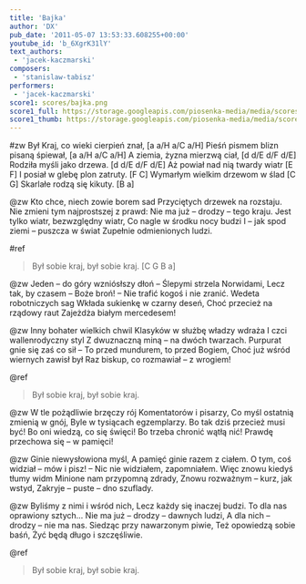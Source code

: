 ```yaml
---
title: 'Bajka'
author: 'DX'
pub_date: '2011-05-07 13:53:33.608255+00:00'
youtube_id: 'b_6XgrK31lY'
text_authors:
 - 'jacek-kaczmarski'
composers:
 - 'stanislaw-tabisz'
performers:
 - 'jacek-kaczmarski'
score1: scores/bajka.png
score1_full: https://storage.googleapis.com/piosenka-media/media/scores/bajka.png
score1_thumb: https://storage.googleapis.com/piosenka-media/media/scores/bajka.png.180x0_q85_upscale.jpg
---
```


#zw
Był Kraj, co wieki cierpień znał, [a a/H a/C a/H]
Pieśń pismem blizn pisaną śpiewał, [a a/H a/C a/H]
A ziemia, żyzna mierzwą ciał, [d d/E d/F d/E]
Rodziła myśli jako drzewa. [d d/E d/F d/E]
Aż powiał nad nią twardy wiatr [E F]
I posiał w glebę plon zatruty. [F C]
Wymarłym wielkim drzewom w ślad [C G]
Skarlałe rodzą się kikuty. [B a]

@zw
Kto chce, niech zowie borem sad
Przyciętych drzewek na rozstaju.
Nie zmieni tym najprostszej z prawd:
Nie ma już – drodzy – tego kraju.
Jest tylko wiatr, bezwzględny wiatr,
Co nagle w środku nocy budzi
I – jak spod ziemi – puszcza w świat
Zupełnie odmienionych ludzi.

#ref
>Był sobie kraj, był sobie kraj. [C G B a]

@zw
Jeden – do góry wzniósłszy dłoń –
Ślepymi strzela Norwidami,
Lecz tak, by czasem – Boże broń! –
Nie trafić kogoś i nie zranić.
Wedeta robotniczych sag
Wkłada sukienkę w czarny deseń,
Choć przecież na rządowy raut
Zajeżdża białym mercedesem!

@zw
Inny bohater wielkich chwil
Klasyków w służbę władzy wdraża
I czci wallenrodyczny styl
Z dwuznaczną miną – na dwóch twarzach.
Purpurat gnie się zaś co sił –
To przed mundurem, to przed Bogiem,
Choć już wśród wiernych zawisł był
Raz biskup, co rozmawiał – z wrogiem!

@ref
>Był sobie kraj, był sobie kraj.

@zw
W tle pożądliwie brzęczy rój
Komentatorów i pisarzy,
Co myśl ostatnią zmienią w gnój,
Byle w tysiącach egzemplarzy.
Bo tak dziś przecież musi być!
Bo oni wiedzą, co się święci!
Bo trzeba chronić wątłą nić!
Prawdę przechowa się – w pamięci!

@zw
Ginie niewysłowiona myśl,
A pamięć ginie razem z ciałem.
O tym, coś widział – mów i pisz!
– Nic nie widziałem, zapomniałem.
Więc znowu kiedyś tłumy widm
Minione nam przypomną zdrady,
Znowu rozważnym – kurz, jak wstyd,
Zakryje – puste – dno szuflady.

@zw
Byliśmy z nimi i wśród nich,
Lecz każdy się inaczej budzi.
To dla nas oprawiony sztych…
Nie ma już – drodzy – dawnych ludzi,
A dla nich – drodzy – nie ma nas.
Siedząc przy nawarzonym piwie,
Też opowiedzą sobie baśń,
Żyć będą długo i szczęśliwie.

@ref
>Był sobie kraj, był sobie kraj.